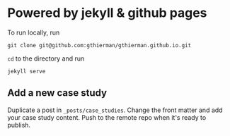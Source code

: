# Powered by jekyll & github pages

To run locally, run
```
git clone git@github.com:gthierman/gthierman.github.io.git
```
`cd` to the directory and run
```
jekyll serve
```

## Add a new case study
Duplicate a post in `_posts/case_studies`.
Change the front matter and add your case study content.
Push to the remote repo when it's ready to publish.
